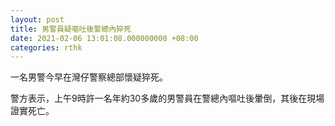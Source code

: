```yaml
---
layout: post
title: 男警員疑嘔吐後警總內猝死
date: 2021-02-06 13:01:08.000000000 +08:00
categories: rthk
---
```


一名男警今早在灣仔警察總部懷疑猝死。

警方表示，上午9時許一名年約30多歲的男警員在警總內嘔吐後暈倒，其後在現場證實死亡。
